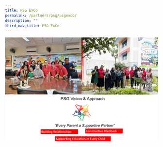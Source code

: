 ```yaml
---
title: PSG ExCo
permalink: /partners/psg/psgexco/
description: ""
third_nav_title: PSG ExCo
---
```

![](/images/PSG/psg%20exco.png)